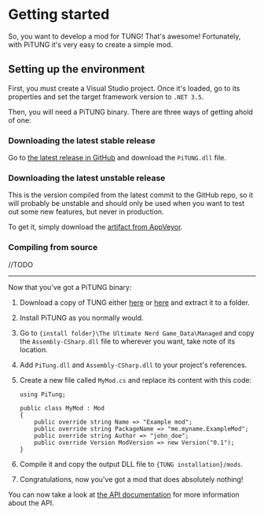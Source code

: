 # Getting started

So, you want to develop a mod for TUNG! That's awesome! Fortunately, with PiTUNG it's very easy to create a simple mod.

## Setting up the environment

First, you must create a Visual Studio project. Once it's loaded, go to its properties and set the target framework version to `.NET 3.5`.

Then, you will need a PiTUNG binary. There are three ways of getting ahold of one:

### Downloading the latest stable release

Go to [the latest release in GitHub](https://github.com/pipe01/PiTUNG/releases/latest) and download the `PiTUNG.dll` file.

### Downloading the latest unstable release

This is the version compiled from the latest commit to the GitHub repo, so it will probably be unstable and should only be used when you want to test out some new features, but never in production.

To get it, simply download the [artifact from AppVeyor](https://ci.appveyor.com/api/projects/pipe01/pitung/artifacts/bin%2FDebug%2FPiTung.dll).

### Compiling from source
//TODO

---

Now that you've got a PiTUNG binary:

1. Download a copy of TUNG either [here](https://iamsodarncool.itch.io/tung) or [here](https://gamejolt.com/games/tung/304428) and extract it to a folder.
2. Install PiTUNG as you normally would.
3. Go to `{install folder}\The Ultimate Nerd Game_Data\Managed` and copy the `Assembly-CSharp.dll` file to wherever you want, take note of its location.
4. Add `PiTung.dll` and `Assembly-CSharp.dll` to your project's references.
5. Create a new file called `MyMod.cs` and replace its content with this code:

    ```
    using PiTung;

    public class MyMod : Mod
    {
        public override string Name => "Example mod";
        public override string PackageName => "me.myname.ExampleMod";
        public override string Author => "john_doe";
        public override Version ModVersion => new Version("0.1");
    }
    ```

6. Compile it and copy the output DLL file to `{TUNG installation}/mods`.
7. Congratulations, now you've got a mod that does absolutely nothing!

You can now take a look at [the API documentation](../api/index.html) for more information about the API.
